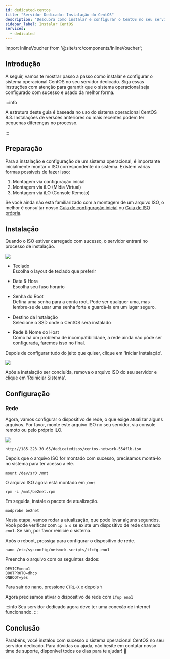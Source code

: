 ```yaml
---
id: dedicated-centos
title: "Servidor Dedicado: Instalação do CentOS"
description: "Descubra como instalar e configurar o CentOS no seu servidor dedicado para desempenho e segurança ideais → Saiba mais agora"
sidebar_label: Instalar CentOS
services:
  - dedicated
---
```


import InlineVoucher from '@site/src/components/InlineVoucher';

## Introdução

A seguir, vamos te mostrar passo a passo como instalar e configurar o sistema operacional CentOS no seu servidor dedicado. Siga essas instruções com atenção para garantir que o sistema operacional seja configurado com sucesso e usado da melhor forma.

:::info

A estrutura deste guia é baseada no uso do sistema operacional CentOS 8.3. Instalações de versões anteriores ou mais recentes podem ter pequenas diferenças no processo.

:::

<InlineVoucher />

## Preparação

Para a instalação e configuração de um sistema operacional, é importante inicialmente montar o ISO correspondente do sistema. Existem várias formas possíveis de fazer isso:

1. Montagem via configuração inicial
2. Montagem via iLO (Mídia Virtual)
3. Montagem via iLO (Console Remoto)

Se você ainda não está familiarizado com a montagem de um arquivo ISO, o melhor é consultar nosso [Guia de configuração inicial](dedicated-setup.md) ou [Guia de ISO própria](dedicated-iso.md).



## Instalação

Quando o ISO estiver carregado com sucesso, o servidor entrará no processo de instalação.

![](https://screensaver01.zap-hosting.com/index.php/s/YFQt6Jmw5wi4QZZ/preview)

* Teclado  
Escolha o layout de teclado que preferir

* Data & Hora  
Escolha seu fuso horário

* Senha do Root  
Defina uma senha para a conta root. Pode ser qualquer uma, mas lembre-se de usar uma senha forte e guardá-la em um lugar seguro.

* Destino da Instalação  
Selecione o SSD onde o CentOS será instalado

* Rede & Nome do Host  
Como há um problema de incompatibilidade, a rede ainda não pôde ser configurada, faremos isso no final.

Depois de configurar tudo do jeito que quiser, clique em 'Iniciar Instalação'.

![](https://screensaver01.zap-hosting.com/index.php/s/iqF8KzziQix3jyd/preview)

Após a instalação ser concluída, remova o arquivo ISO do seu servidor e clique em 'Reiniciar Sistema'.



## Configuração

### Rede

Agora, vamos configurar o dispositivo de rede, o que exige atualizar alguns arquivos. Por favor, monte este arquivo ISO no seu servidor, via console remoto ou pelo próprio iLO.

![](https://screensaver01.zap-hosting.com/index.php/s/skiKLacFGZnMwr9/preview)

```http://185.223.30.65/dedicatedisos/centos-network-554flb.iso```

Depois que o arquivo ISO for montado com sucesso, precisamos montá-lo no sistema para ter acesso a ele.

```mount /dev/sr0 /mnt```

O arquivo ISO agora está montado em `/mnt`

```rpm -i /mnt/be2net.rpm```

Em seguida, instale o pacote de atualização.

```modprobe be2net```

Nesta etapa, vamos rodar a atualização, que pode levar alguns segundos.  
Você pode verificar com `ip a s` se existe um dispositivo de rede chamado `eno1`. Se sim, por favor reinicie o sistema.

Após o reboot, prossiga para configurar o dispositivo de rede.

```nano /etc/sysconfig/network-scripts/ifcfg-eno1```

Preencha o arquivo com os seguintes dados:

```
DEVICE=eno1
BOOTPROTO=dhcp
ONBOOT=yes
```

Para sair do nano, pressione `CTRL+X` e depois `Y`

Agora precisamos ativar o dispositivo de rede com `ifup eno1` 

:::info
Seu servidor dedicado agora deve ter uma conexão de internet funcionando.
:::





## Conclusão

Parabéns, você instalou com sucesso o sistema operacional CentOS no seu servidor dedicado. Para dúvidas ou ajuda, não hesite em contatar nosso time de suporte, disponível todos os dias para te ajudar! 🙂

<InlineVoucher />